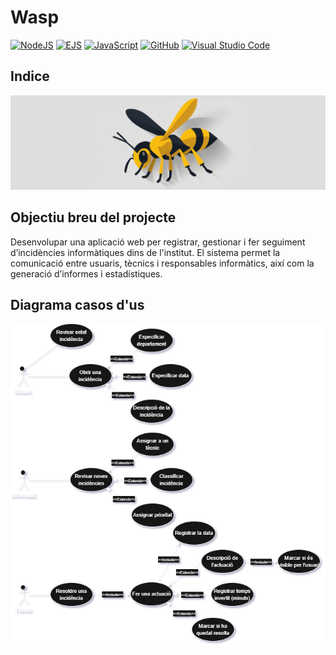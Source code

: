 # Wasp

[![NodeJS](https://img.shields.io/badge/Node.js-6DA55F?logo=node.js&logoColor=white)](#)
[![EJS](https://img.shields.io/badge/EJS-B4CA65?logo=ejs&logoColor=fff)](#)
[![JavaScript](https://img.shields.io/badge/JavaScript-F7DF1E?logo=javascript&logoColor=000)](#)
[![GitHub](https://img.shields.io/badge/GitHub-%23121011.svg?logo=github&logoColor=white)](https://github.com/)
[![Visual Studio Code](https://custom-icon-badges.demolab.com/badge/Visual%20Studio%20Code-0078d7.svg?logo=vsc&logoColor=white)](https://code.visualstudio.com/)

## Indice

<img src="./assets/img/diag/iconapp.png">

## Objectiu breu del projecte

Desenvolupar una aplicació web per registrar, gestionar i fer seguiment d’incidències informàtiques dins de l'institut. El sistema permet la comunicació entre usuaris, tècnics i responsables informàtics, així com la generació d’informes i estadístiques.

## Diagrama casos d'us

<img src="./assets/img/diag/diagcasus.png">